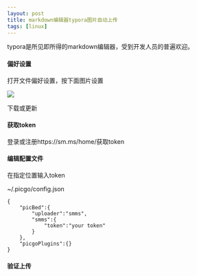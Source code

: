 ```yaml
---
layout: post
title: markdown编辑器typora图片自动上传
tags: [linux]
---
```


typora是所见即所得的markdown编辑器，受到开发人员的普遍欢迎。

#### 偏好设置

打开文件偏好设置，按下面图片设置

![](https://i.loli.net/2021/02/04/SVeX27O4Ju6doAH.png)

下载或更新

#### 获取token

登录或注册https://sm.ms/home/获取token

#### 编辑配置文件

在指定位置输入token

~/.picgo/config.json

```
{
	"picBed":{
		"uploader":"smms",
		"smms":{
			"token":"your token"
		}
	},
	"picgoPlugins":{}
}
```

#### 验证上传